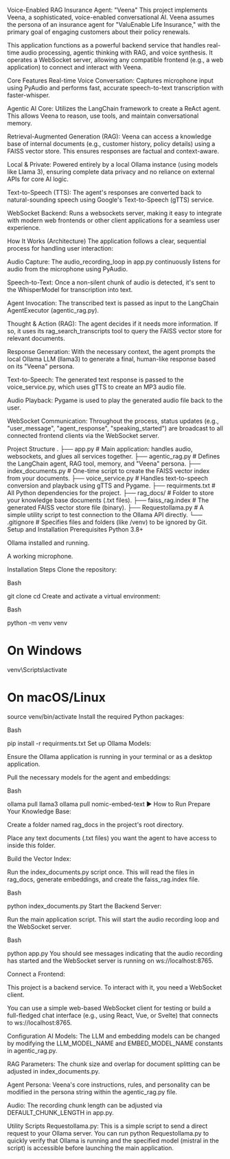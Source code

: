 Voice-Enabled RAG Insurance Agent: "Veena"
This project implements Veena, a sophisticated, voice-enabled conversational AI. Veena assumes the persona of an insurance agent for "ValuEnable Life Insurance," with the primary goal of engaging customers about their policy renewals.

This application functions as a powerful backend service that handles real-time audio processing, agentic thinking with RAG, and voice synthesis. It operates a WebSocket server, allowing any compatible frontend (e.g., a web application) to connect and interact with Veena.

 Core Features
Real-time Voice Conversation: Captures microphone input using PyAudio and performs fast, accurate speech-to-text transcription with faster-whisper.

Agentic AI Core: Utilizes the LangChain framework to create a ReAct agent. This allows Veena to reason, use tools, and maintain conversational memory.

Retrieval-Augmented Generation (RAG): Veena can access a knowledge base of internal documents (e.g., customer history, policy details) using a FAISS vector store. This ensures responses are factual and context-aware.

Local & Private: Powered entirely by a local Ollama instance (using models like Llama 3), ensuring complete data privacy and no reliance on external APIs for core AI logic.

Text-to-Speech (TTS): The agent's responses are converted back to natural-sounding speech using Google's Text-to-Speech (gTTS) service.

WebSocket Backend: Runs a websockets server, making it easy to integrate with modern web frontends or other client applications for a seamless user experience.

 How It Works (Architecture)
The application follows a clear, sequential process for handling user interaction:

Audio Capture: The audio_recording_loop in app.py continuously listens for audio from the microphone using PyAudio.

Speech-to-Text: Once a non-silent chunk of audio is detected, it's sent to the WhisperModel for transcription into text.

Agent Invocation: The transcribed text is passed as input to the LangChain AgentExecutor (agentic_rag.py).

Thought & Action (RAG): The agent decides if it needs more information. If so, it uses its rag_search_transcripts tool to query the FAISS vector store for relevant documents.

Response Generation: With the necessary context, the agent prompts the local Ollama LLM (llama3) to generate a final, human-like response based on its "Veena" persona.

Text-to-Speech: The generated text response is passed to the voice_service.py, which uses gTTS to create an MP3 audio file.

Audio Playback: Pygame is used to play the generated audio file back to the user.

WebSocket Communication: Throughout the process, status updates (e.g., "user_message", "agent_response", "speaking_started") are broadcast to all connected frontend clients via the WebSocket server.

 Project Structure
.
├── app.py                  # Main application: handles audio, websockets, and glues all services together.
├── agentic_rag.py          # Defines the LangChain agent, RAG tool, memory, and "Veena" persona.
├── index_documents.py      # One-time script to create the FAISS vector index from your documents.
├── voice_service.py        # Handles text-to-speech conversion and playback using gTTS and Pygame.
├── requirments.txt         # All Python dependencies for the project.
├── rag_docs/               # Folder to store your knowledge base documents (.txt files).
├── faiss_rag.index         # The generated FAISS vector store file (binary).
├── Requestollama.py        # A simple utility script to test connection to the Ollama API directly.
└── .gitignore              # Specifies files and folders (like /venv) to be ignored by Git.
 Setup and Installation
Prerequisites
Python 3.8+

Ollama installed and running.

A working microphone.

Installation Steps
Clone the repository:

Bash

git clone <repository-url>
cd <repository-folder>
Create and activate a virtual environment:

Bash

python -m venv venv
# On Windows
venv\Scripts\activate
# On macOS/Linux
source venv/bin/activate
Install the required Python packages:

Bash

pip install -r requirments.txt
Set up Ollama Models:

Ensure the Ollama application is running in your terminal or as a desktop application.

Pull the necessary models for the agent and embeddings:

Bash

ollama pull llama3
ollama pull nomic-embed-text
▶ How to Run
Prepare Your Knowledge Base:

Create a folder named rag_docs in the project's root directory.

Place any text documents (.txt files) you want the agent to have access to inside this folder.

Build the Vector Index:

Run the index_documents.py script once. This will read the files in rag_docs, generate embeddings, and create the faiss_rag.index file.

Bash

python index_documents.py
Start the Backend Server:

Run the main application script. This will start the audio recording loop and the WebSocket server.

Bash

python app.py
You should see messages indicating that the audio recording has started and the WebSocket server is running on ws://localhost:8765.

Connect a Frontend:

This project is a backend service. To interact with it, you need a WebSocket client.

You can use a simple web-based WebSocket client for testing or build a full-fledged chat interface (e.g., using React, Vue, or Svelte) that connects to ws://localhost:8765.

 Configuration
AI Models: The LLM and embedding models can be changed by modifying the LLM_MODEL_NAME and EMBED_MODEL_NAME constants in agentic_rag.py.

RAG Parameters: The chunk size and overlap for document splitting can be adjusted in index_documents.py.

Agent Persona: Veena's core instructions, rules, and personality can be modified in the persona string within the agentic_rag.py file.

Audio: The recording chunk length can be adjusted via DEFAULT_CHUNK_LENGTH in app.py.

 Utility Scripts
Requestollama.py: This is a simple script to send a direct request to your Ollama server. You can run python Requestollama.py to quickly verify that Ollama is running and the specified model (mistral in the script) is accessible before launching the main application.